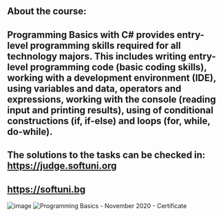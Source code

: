 ## About the course:
## Programming Basics with C# provides entry-level programming skills required for all technology majors. This includes writing entry-level programming code (basic coding skills), working with a development environment (IDE), using variables and data, operators and expressions, working with the console (reading input and printing results), using of conditional constructions (if, if-else) and loops (for, while, do-while).

## The solutions to the tasks can be checked in: https://judge.softuni.org 

## https://softuni.bg

![image](https://user-images.githubusercontent.com/117260079/220763573-6cf64461-aaa4-4400-b031-cfaa156eba06.png)
![Programming Basics - November 2020 - Certificate](https://user-images.githubusercontent.com/117260079/220763857-00577ee0-c16a-4936-bca0-dfa77d0bcece.jpeg)
